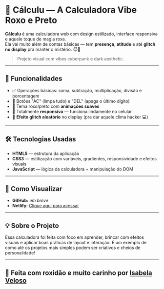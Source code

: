# 🧮 Cálculu — A Calculadora Vibe Roxo e Preto

**Cálculu** é uma calculadora web com design estilizado, interface responsiva e aquele toque de magia roxa.  
Ela vai muito além de contas básicas — tem **presença**, **atitude** e até **glitch no display** pra manter o mistério. 😈💜

> Projeto visual com vibes cyberpunk e dark aesthetic.

---

## 🔮 Funcionalidades

- ✅ Operações básicas: soma, subtração, multiplicação, divisão e porcentagem  
- 🧼 Botões "AC" (limpa tudo) e "DEL" (apaga o último dígito)  
- 🌌 Tema roxo/preto com **animações suaves**  
- 📱 Totalmente **responsiva** — funciona lindamente no celular  
- 👾 **Efeito glitch aleatório** no display (pra dar aquele clima hacker 💻)

---

## 🛠️ Tecnologias Usadas

- **HTML5** — estrutura da aplicação  
- **CSS3** — estilização com variáveis, gradientes, responsividade e efeitos visuais  
- **JavaScript** — lógica da calculadora + manipulação do DOM  

---

## 🚀 Como Visualizar

- **GitHub:** *em breve*  
- **Netlify:** [Clique aqui para acessar](https://astonishing-centaur-e1897c.netlify.app/)

---

## 💡 Sobre o Projeto

Essa calculadora foi feita com foco em aprender, brincar com efeitos visuais e aplicar boas práticas de layout e interação. É um exemplo de como até os projetos mais simples podem ser criativos e cheios de personalidade!

---

## 🧡 Feita com roxidão e muito carinho por [Isabela Veloso](mailto:ic.veloso2004@gmail.com)



